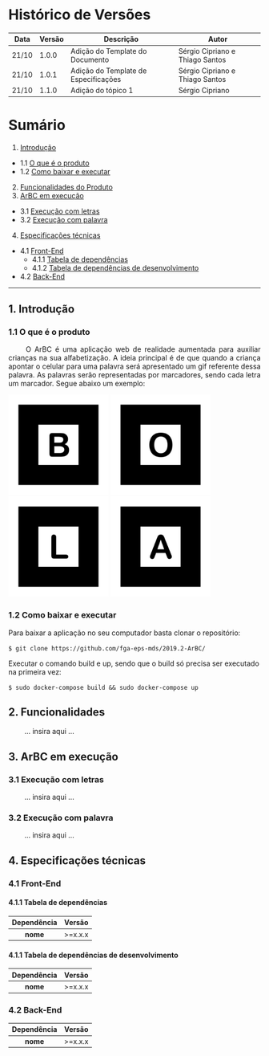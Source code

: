 # Histórico de Versões

Data|Versão|Descrição|Autor
-|-|-|-
21/10|1.0.0|Adição do Template do Documento| Sérgio Cipriano e Thiago Santos|
21/10|1.0.1|Adição do Template de Especificações| Sérgio Cipriano e Thiago Santos|
21/10|1.1.0|Adição do tópico 1| Sérgio Cipriano|

# Sumário

1. [Introdução](#1)
  - 1.1 [O que é o produto](#1_1)
  - 1.2 [Como baixar e executar](#1_2)
2. [Funcionalidades do Produto](#2)
3. [ArBC em execução](#3)
  - 3.1 [Execução com letras](#3_1) 
  - 3.2 [Execução com palavra](#3_2)
4. [Especificações técnicas](#4)
  - 4.1 [Front-End](#4_1)
    - 4.1.1 [Tabela de dependências](#4_1_1)
    - 4.1.2 [Tabela de dependências de desenvolvimento](#4_1_2)
  - 4.2 [Back-End](#4_2)

___

## 1. <a name="1">Introdução</a>

### 1.1 <a name ="1_1">O que é o produto</a>

<p align="justify"> &emsp;&emsp; O ArBC é uma aplicação web de realidade aumentada para auxiliar crianças na sua alfabetização. A ideia principal é de que quando a criança apontar o celular para uma palavra será apresentado um gif referente dessa palavra. As palavras serão representadas por marcadores, sendo cada letra um marcador. Segue abaixo um exemplo:  </p>

<img src="../imagens/funcionamento_do_produto/B_marker.jpg" alt="drawing" width="200"/>
<img src="../imagens/funcionamento_do_produto/O_marker.jpg" alt="drawing" width="200"/>
<img src="../imagens/funcionamento_do_produto/L_marker.jpg" alt="drawing" width="200"/>
<img src="../imagens/funcionamento_do_produto/A_marker.jpg" alt="drawing" width="200"/>


### 1.2 <a name="1_2">Como baixar e executar</a>

Para baixar a aplicação no seu computador basta clonar o repositório:

```
$ git clone https://github.com/fga-eps-mds/2019.2-ArBC/
```

Executar o comando build e up, sendo que o build só precisa ser executado na primeira vez:


```
$ sudo docker-compose build && sudo docker-compose up
```

## 2. <a name="2">Funcionalidades</a>

<p align="justify"> &emsp;&emsp; ... insira aqui ... </p>

## 3. <a name="3">ArBC em execução</a>

### 3.1 <a name ="3_1">Execução com letras</a>

<p align="justify"> &emsp;&emsp; ... insira aqui ... </p>

### 3.2 <a name ="3_2">Execução com palavra</a>

<p align="justify"> &emsp;&emsp; ... insira aqui ... </p>

## 4. <a name="4">Especificações técnicas</a>

### 4.1 <a name ="4_1">Front-End</a>

#### 4.1.1 <a name ="4_1_1">Tabela de dependências</a>

Dependência|Versão
|:-:|:-:|
|**nome**| >=x.x.x|

#### 4.1.1 <a name ="4_1_2">Tabela de dependências de desenvolvimento</a>

Dependência|Versão
|:-:|:-:|
|**nome**| >=x.x.x|

### 4.2 <a name ="4_2">Back-End</a>

Dependência|Versão
|:-:|:-:|
|**nome**| >=x.x.x|